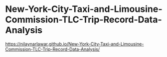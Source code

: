 # New-York-City-Taxi-and-Limousine-Commission-TLC-Trip-Record-Data-Analysis

https://nilaynarlawar.github.io/New-York-City-Taxi-and-Limousine-Commission-TLC-Trip-Record-Data-Analysis/
